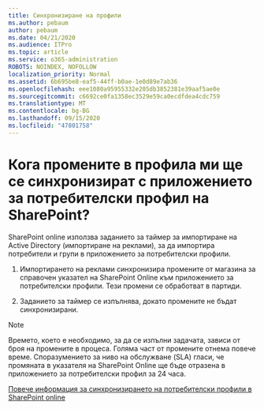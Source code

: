 ```yaml
---
title: Синхронизиране на профили
ms.author: pebaum
author: pebaum
ms.date: 04/21/2020
ms.audience: ITPro
ms.topic: article
ms.service: o365-administration
ROBOTS: NOINDEX, NOFOLLOW
localization_priority: Normal
ms.assetid: 6b695be8-eaf5-44ff-b0ae-1e0d89e7ab36
ms.openlocfilehash: eee1080a95955332e205db3852381e39aaf5ae0e
ms.sourcegitcommit: c6692ce0fa1358ec3529e59ca0ecdfdea4cdc759
ms.translationtype: MT
ms.contentlocale: bg-BG
ms.lasthandoff: 09/15/2020
ms.locfileid: "47801758"
---
```

# <a name="when-do-my-profile-changes-sync-to-the-sharepoint-user-profile-application"></a>Кога промените в профила ми ще се синхронизират с приложението за потребителски профил на SharePoint?

SharePoint online използва заданието за таймер за импортиране на Active Directory (импортиране на реклами), за да импортира потребители и групи в приложението за потребителски профили. 
  
1. Импортирането на реклами синхронизира промените от магазина за справочен указател на SharePoint Online към приложението за потребителски профили. Тези промени се обработват в партиди.
    
2. Заданието за таймер се изпълнява, докато промените не бъдат синхронизирани.
    
> [!NOTE]
> Времето, което е необходимо, за да се изпълни задачата, зависи от броя на промените в процеса. Голяма част от промените отнема повече време. Споразумението за ниво на обслужване (SLA) гласи, че промяната в указателя на SharePoint Online ще бъде отразена в приложението за потребителски профил за 24 часа. 
  
[Повече информация за синхронизирането на потребителски профили в SharePoint online](https://go.microsoft.com/fwlink/?linkid=875671)
  

